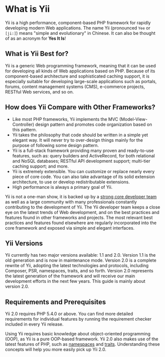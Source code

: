 What is Yii
===========

Yii is a high performance, component-based PHP framework for rapidly developing modern Web applications.
The name Yii (pronounced `Yee` or `[ji:]`) means "simple and evolutionary" in Chinese. It can also
be thought of as an acronym for **Yes It Is**!


What is Yii Best for?
---------------------

Yii is a generic Web programming framework, meaning that it can be used for developing all kinds
of Web applications based on PHP. Because of its component-based architecture and sophisticated caching
support, it is especially suitable for developing large-scale applications such as portals, forums, content
management systems (CMS), e-commerce projects, RESTful Web services, and so on.


How does Yii Compare with Other Frameworks?
-------------------------------------------

- Like most PHP frameworks, Yii implements the MVC (Model-View-Controller) design pattern and promotes code
  organization based on this pattern.
- Yii takes the philosophy that code should be written in a simple yet elegant way. It will never try to
  over-design things mainly for the purpose of following some design pattern.
- Yii is a full-stack framework providing many proven and ready-to-use features, such as: query builders
  and ActiveRecord, for both relational and NoSQL databases; RESTful API development support; multi-tier
  caching support; and more.
- Yii is extremely extensible. You can customize or replace nearly every piece of core code. You can also
  take advantage of its solid extension architecture, to use or develop redistributable extensions.
- High performance is always a primary goal of Yii.

Yii is not a one-man show, it is backed up by a [strong core developer team][] as well as a large community
with many professionals constantly contributing to the development of Yii. The Yii developer team
keeps a close eye on the latest trends of Web development, and on the best practices and features
found in other frameworks and projects. The most relevant best practices and features found elsewhere are regularly incorporated into the core framework and exposed
via simple and elegant interfaces.

[strong core developer team]: http://www.yiiframework.com/about/

Yii Versions
------------

Yii currently has two major versions available: 1.1 and 2.0. Version 1.1 is the old generation and is now in maintenance mode. Version 2.0 is a complete rewrite of Yii, adopting the latest
technologies and protocols, including Composer, PSR, namespaces, traits, and so forth. Version 2.0 represents the latest
generation of the framework and will receive our main development efforts in the next few years.
This guide is mainly about version 2.0.


Requirements and Prerequisites
------------------------------

Yii 2.0 requires PHP 5.4.0 or above. You can find more detailed requirements for individual features
by running the requirement checker included in every Yii release.

Using Yii requires basic knowledge about object-oriented programming (OOP), as Yii is a pure OOP-based framework.
Yii 2.0 also makes use of the latest features of PHP, such as [namespaces](http://www.php.net/manual/en/language.namespaces.php) and [traits](http://www.php.net/manual/en/language.oop5.traits.php). Understanding these concepts will help
you more easily pick up Yii 2.0.

